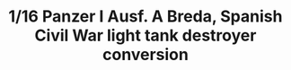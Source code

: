 ---
title: "1/16 Panzer I Ausf. A Breda, Spanish Civil War light tank destroyer conversion"
price: "TBA" 
desc: "Maketa"
img_path: "/assets/img/AMIG8503.jpg"
brand: "N/A"
available: false
special_offer: false
new: false
soon: false
cat: "010000"
subcat: "011400"
subsubcat: "00"
sifra: "AMIG8503"
---